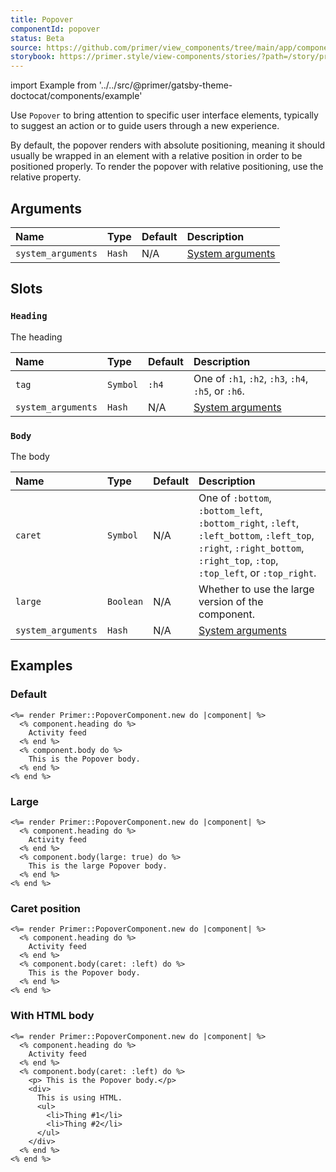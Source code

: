 ```yaml
---
title: Popover
componentId: popover
status: Beta
source: https://github.com/primer/view_components/tree/main/app/components/primer/popover_component.rb
storybook: https://primer.style/view-components/stories/?path=/story/primer-popover-component
---
```


import Example from '../../src/@primer/gatsby-theme-doctocat/components/example'

<!-- Warning: AUTO-GENERATED file, do not edit. Add code comments to your Ruby instead <3 -->

Use `Popover` to bring attention to specific user interface elements, typically to suggest an action or to guide users through a new experience.

By default, the popover renders with absolute positioning, meaning it should usually be wrapped in an element with a relative position in order to be positioned properly. To render the popover with relative positioning, use the relative property.

## Arguments

| Name | Type | Default | Description |
| :- | :- | :- | :- |
| `system_arguments` | `Hash` | N/A | [System arguments](/system-arguments) |

## Slots

### `Heading`

The heading

| Name | Type | Default | Description |
| :- | :- | :- | :- |
| `tag` | `Symbol` | `:h4` | One of `:h1`, `:h2`, `:h3`, `:h4`, `:h5`, or `:h6`. |
| `system_arguments` | `Hash` | N/A | [System arguments](/system-arguments) |

### `Body`

The body

| Name | Type | Default | Description |
| :- | :- | :- | :- |
| `caret` | `Symbol` | N/A | One of `:bottom`, `:bottom_left`, `:bottom_right`, `:left`, `:left_bottom`, `:left_top`, `:right`, `:right_bottom`, `:right_top`, `:top`, `:top_left`, or `:top_right`. |
| `large` | `Boolean` | N/A | Whether to use the large version of the component. |
| `system_arguments` | `Hash` | N/A | [System arguments](/system-arguments) |

## Examples

### Default

<Example src="<div data-view-component='true' class='position-relative right-0 left-0 Popover'>  <div data-view-component='true' class='p-4 mt-2 mx-auto text-left color-shadow-large Popover-message Box'>    <h4 data-view-component='true' class='mb-2 '>    Activity feed</h4>        This is the Popover body.</div></div>" />

```erb
<%= render Primer::PopoverComponent.new do |component| %>
  <% component.heading do %>
    Activity feed
  <% end %>
  <% component.body do %>
    This is the Popover body.
  <% end %>
<% end %>
```

### Large

<Example src="<div data-view-component='true' class='position-relative right-0 left-0 Popover'>  <div data-view-component='true' class='p-4 mt-2 mx-auto text-left color-shadow-large Popover-message Box Popover-message--large'>    <h4 data-view-component='true' class='mb-2 '>    Activity feed</h4>        This is the large Popover body.</div></div>" />

```erb
<%= render Primer::PopoverComponent.new do |component| %>
  <% component.heading do %>
    Activity feed
  <% end %>
  <% component.body(large: true) do %>
    This is the large Popover body.
  <% end %>
<% end %>
```

### Caret position

<Example src="<div data-view-component='true' class='position-relative right-0 left-0 Popover'>  <div data-view-component='true' class='p-4 mt-2 mx-auto text-left color-shadow-large Popover-message Box Popover-message--left'>    <h4 data-view-component='true' class='mb-2 '>    Activity feed</h4>        This is the Popover body.</div></div>" />

```erb
<%= render Primer::PopoverComponent.new do |component| %>
  <% component.heading do %>
    Activity feed
  <% end %>
  <% component.body(caret: :left) do %>
    This is the Popover body.
  <% end %>
<% end %>
```

### With HTML body

<Example src="<div data-view-component='true' class='position-relative right-0 left-0 Popover'>  <div data-view-component='true' class='p-4 mt-2 mx-auto text-left color-shadow-large Popover-message Box Popover-message--left'>    <h4 data-view-component='true' class='mb-2 '>    Activity feed</h4>        <p> This is the Popover body.</p>    <div>      This is using HTML.      <ul>        <li>Thing #1</li>        <li>Thing #2</li>      </ul>    </div></div></div>" />

```erb
<%= render Primer::PopoverComponent.new do |component| %>
  <% component.heading do %>
    Activity feed
  <% end %>
  <% component.body(caret: :left) do %>
    <p> This is the Popover body.</p>
    <div>
      This is using HTML.
      <ul>
        <li>Thing #1</li>
        <li>Thing #2</li>
      </ul>
    </div>
  <% end %>
<% end %>
```
